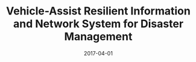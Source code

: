 ---
title: "Vehicle-Assist Resilient Information and Network System for Disaster Management"
authors:
- Peng Li
- Toshiaki Miyazaki
- Kun Wang
- Song Guo
- Weihua Zhuang


date: "2017-04-01"
doi: ""

# Publication type.
# 1 = Conference paper; 2 = Journal article;
# 3 = Preprint Paper; 4 = Report; 5 = Book; 6 = Book section;
# 7 = Thesis; 8 = Patent
publication_types: ["2"]

# Publication name and optional abbreviated publication name.
publication: "*IEEE Transactions on Emerging Topics in Computing*"
publication_short: "TETC (JCR-Q1)"

url_pdf: https://ieeexplore.ieee.org/document/7896584
# url_code: ''
# url_dataset: ''
# url_poster: ''
# url_project: ''
# url_slides: ''
# url_video: ''

---